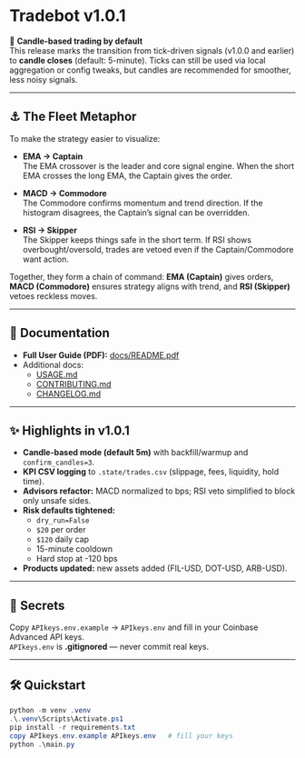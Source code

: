 # Tradebot v1.0.1

🚀 **Candle-based trading by default**  
This release marks the transition from tick-driven signals (v1.0.0 and earlier) to **candle closes** (default: 5-minute). Ticks can still be used via local aggregation or config tweaks, but candles are recommended for smoother, less noisy signals.

---

## ⚓ The Fleet Metaphor
To make the strategy easier to visualize:

- **EMA → Captain**  
  The EMA crossover is the leader and core signal engine. When the short EMA crosses the long EMA, the Captain gives the order.

- **MACD → Commodore**  
  The Commodore confirms momentum and trend direction. If the histogram disagrees, the Captain’s signal can be overridden.

- **RSI → Skipper**  
  The Skipper keeps things safe in the short term. If RSI shows overbought/oversold, trades are vetoed even if the Captain/Commodore want action.

Together, they form a chain of command: **EMA (Captain)** gives orders, **MACD (Commodore)** ensures strategy aligns with trend, and **RSI (Skipper)** vetoes reckless moves.

---

## 📄 Documentation
- **Full User Guide (PDF):** [docs/README.pdf](docs/README.pdf)  
- Additional docs:
  - [USAGE.md](USAGE.md)
  - [CONTRIBUTING.md](CONTRIBUTING.md)
  - [CHANGELOG.md](CHANGELOG.md)

---

## ✨ Highlights in v1.0.1
- **Candle-based mode (default 5m)** with backfill/warmup and `confirm_candles=3`.
- **KPI CSV logging** to `.state/trades.csv` (slippage, fees, liquidity, hold time).
- **Advisors refactor:** MACD normalized to bps; RSI veto simplified to block only unsafe sides.
- **Risk defaults tightened:**  
  - `dry_run=False`  
  - `$20` per order  
  - `$120` daily cap  
  - 15-minute cooldown  
  - Hard stop at -120 bps
- **Products updated:** new assets added (FIL-USD, DOT-USD, ARB-USD).

---

## 🔐 Secrets
Copy `APIkeys.env.example` → `APIkeys.env` and fill in your Coinbase Advanced API keys.  
`APIkeys.env` is **.gitignored** — never commit real keys.

---

## 🛠️ Quickstart
```powershell
python -m venv .venv
.\.venv\Scripts\Activate.ps1
pip install -r requirements.txt
copy APIkeys.env.example APIkeys.env   # fill your keys
python .\main.py
